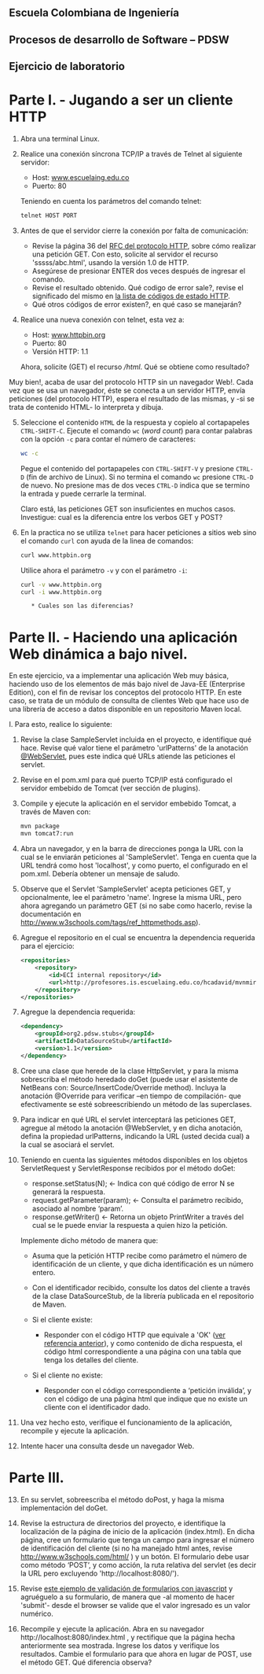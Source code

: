 ## Escuela Colombiana de Ingeniería
## Procesos de desarrollo de Software – PDSW
## Ejercicio de laboratorio


# Parte I. - Jugando a ser un cliente HTTP

1. Abra una terminal Linux.
2. Realice una conexión síncrona TCP/IP a través de Telnet al siguiente servidor:
	* Host: www.escuelaing.edu.co
	* Puerto: 80

	Teniendo en cuenta los parámetros del comando telnet:

	```bash
	telnet HOST PORT
	```

3. Antes de que el servidor cierre la conexión por falta de comunicación:	
	* Revise la página 36 del [RFC del protocolo HTTP](https://tools.ietf.org/html/rfc2616), sobre cómo realizar una petición GET. Con esto, solicite al servidor el recurso 'sssss/abc.html', usando la versión 1.0 de HTTP.
	* Asegúrese de presionar ENTER dos veces después de ingresar el comando.
	* Revise el resultado obtenido. Qué codigo de error sale?, revise el significado del mismo en [la lista de códigos de estado HTTP](https://en.wikipedia.org/wiki/List_of_HTTP_status_codes).
	* Qué otros códigos de error existen?, en qué caso se manejarán?

4. Realice una nueva conexión con telnet, esta vez a:
	* Host: www.httpbin.org
	* Puerto: 80
	* Versión HTTP: 1.1

	Ahora, solicite (GET) el recurso */html*. Qué se obtiene como resultado?

Muy bien!, acaba de usar del protocolo HTTP sin un navegador Web!. Cada vez que se usa un navegador, éste se conecta a un servidor HTTP, envía peticiones (del protocolo HTTP), espera el resultado de las mismas, y -si se trata de contenido HTML- lo interpreta y dibuja. 

5. Seleccione el contenido `HTML` de la respuesta y copielo al cortapapeles `CTRL-SHIFT-C`. Ejecute el comando `wc` (_word count_) para contar palabras con la opción `-c` para contar el número de caracteres:

     ```bash
     wc -c 
     ```

     Pegue el contenido del portapapeles con `CTRL-SHIFT-V` y presione `CTRL-D` (fin de archivo de Linux). Si no termina el comando `wc` presione `CTRL-D` de nuevo. No presione mas de dos veces `CTRL-D` indica que se termino la entrada y puede cerrarle la terminal. 

     Claro está, las peticiones GET son insuficientes en muchos casos. Investigue: cual es la diferencia entre los verbos GET y POST?

6. En la practica no se utiliza `telnet` para hacer peticiones a sitios web sino el comando `curl` con ayuda de la linea de comandos:

     ```bash
     curl www.httpbin.org
     ```

     Utilice ahora el parámetro `-v` y con el parámetro `-i`:
     
     ```bash
     curl -v www.httpbin.org
     curl -i www.httpbin.org
     ```

          * Cuales son las diferencias?



# Parte II. - Haciendo una aplicación Web dinámica a bajo nivel.

En este ejercicio, va a implementar una aplicación Web muy básica, haciendo uso de los elementos de más bajo nivel de Java-EE (Enterprise Edition), con el fin de revisar los conceptos del protocolo HTTP. En este caso, se trata de un módulo de consulta de clientes Web que hace uso de una librería de acceso a datos disponible en un repositorio Maven local.


I. Para esto, realice lo siguiente:

1. Revise la clase SampleServlet incluida en el proyecto, e identifique qué hace. Revise qué valor tiene el parámetro 'urlPatterns' de la anotación [@WebServlet](http://docs.oracle.com/javaee/6/tutorial/doc/bnafu.html), pues este indica qué URLs atiende las peticiones el servlet.
2. Revise en el pom.xml para qué puerto TCP/IP está configurado el servidor embebido de Tomcat (ver sección de plugins).
3. Compile y ejecute la aplicación en el servidor embebido Tomcat, a través de Maven con:

	```xml
	mvn package
	mvn tomcat7:run
	```
4. Abra un navegador, y en la barra de direcciones ponga la URL con la cual se le enviarán peticiones al 'SampleServlet'. Tenga en cuenta que la URL tendrá como host 'localhost', y como puerto, el configurado en el pom.xml. Debería obtener un mensaje de saludo.

5. Observe que el Servlet 'SampleServlet' acepta peticiones GET, y opcionalmente, lee el parámetro 'name'. Ingrese la misma URL, pero ahora agregando un parámetro GET (si no sabe como hacerlo, revise la documentación en http://www.w3schools.com/tags/ref_httpmethods.asp). 
6. Agregue el repositorio en el cual se encuentra la dependencia requerida para el ejercicio:


	```xml
    <repositories>
        <repository>
            <id>ECI internal repository</id>			
            <url>http://profesores.is.escuelaing.edu.co/hcadavid/mvnmirror</url>
        </repository>
    </repositories>
	```

7. Agregue la dependencia requerida:

	```xml
	<dependency>
		<groupId>org2.pdsw.stubs</groupId>
		<artifactId>DataSourceStub</artifactId>
		<version>1.1</version>            
	</dependency>             
	```


8. Cree una clase que herede de la clase HttpServlet, y para la misma sobrescriba el método heredado doGet (puede usar el asistente de NetBeans con: Source/InsertCode/Override method). Incluya la anotación @Override para verificar –en tiempo de compilación- que efectivamente se esté sobreescribiendo un método de las superclases.
3. Para indicar en qué URL el servlet interceptará las peticiones GET, agregue al método la anotación @WebServlet, y en dicha anotación, defina la propiedad urlPatterns, indicando la URL (usted decida cual) a la cual se asociará el servlet.

10. Teniendo en cuenta las siguientes métodos disponibles en los objetos ServletRequest y ServletResponse recibidos por el método doGet:

	* response.setStatus(N);  <- Indica con qué código de error N se generará la respuesta.
	* request.getParameter(param);  <- Consulta el parámetro recibido, asociado al nombre ‘param’.
	* response.getWriter() <- Retorna un objeto PrintWriter a través del cual se le puede enviar la respuesta a quien hizo la petición.

	Implemente dicho método de manera que:
	
	* Asuma que la petición HTTP recibe como parámetro el número de identificación de un cliente, y que dicha identificación es un número entero.
	
	* Con el identificador recibido, consulte los datos del cliente a través de la clase DataSourceStub, de la librería publicada en el repositorio de Maven.
	
	* Si el cliente existe:
		* Responder con el código HTTP que equivale a 'OK' ([ver referencia anterior](https://en.wikipedia.org/wiki/List_of_HTTP_status_codes)), y como contenido de dicha respuesta, el código html correspondiente a una página con una tabla que tenga los detalles del cliente.
	* Si el cliente no existe:
		* Responder con el código correspondiente a ‘petición inválida’, y con el código de una página html que indique que no existe un cliente con el identificador dado.

11. Una vez hecho esto, verifique el funcionamiento de la aplicación, recompile y ejecute la aplicación.

12. Intente hacer una consulta desde un navegador Web.

# Parte III.

13. En su servlet, sobreescriba el método doPost, y haga la misma implementación del doGet.
14. Revise la estructura de directorios del proyecto, e identifique la localización de la página de inicio de la aplicación (index.html). En dicha página, cree un formulario que tenga un campo para ingresar el número de identificación del cliente (si no ha manejado html antes, revise http://www.w3schools.com/html/ ) y un botón. El formulario debe usar como método ‘POST’, y como acción, la ruta relativa del servlet (es decir la URL pero excluyendo 'http://localhost:8080/').

15. Revise [este ejemplo de validación de formularios con javascript](http://www.w3schools.com/js/js_validation.asp) y agruéguelo a su formulario, de manera que -al momento de hacer 'submit'- desde el browser se valide que el valor ingresado es un valor numérico.

16. Recompile y ejecute la aplicación. Abra en su navegador http://localhost:8080/index.html , y rectifique que la página hecha anteriormente sea mostrada. Ingrese los datos y verifique los resultados. Cambie el formulario para que ahora en lugar de POST, use el método GET. Qué diferencia observa?
